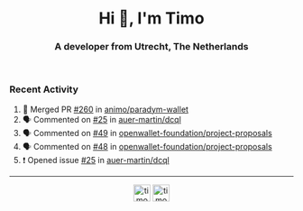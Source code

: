 <h1 align="center">Hi 👋, I'm Timo</h1>
<h3 align="center">A developer from Utrecht, The Netherlands</h3>
<br/>
<!-- https://github.com/rahuldkjain/github-profile-readme-generator --!>

<!--  <p align="left"><img src="https://github-readme-stats.vercel.app/api?username=timoglastra&show_icons=true&count_private=true&" alt="timoglastra" /></p> --!>

<!--
Github language stats
<p align="left"><img src="https://github-readme-stats.vercel.app/api/top-langs/?username=timoglastra&layout=compact" alt="timoglastra" /><p>
-->

<!-- Codestats language stats -->
<!-- <p align="left"><img src="https://codestats-readme.vercel.app/api/top-langs/?username=timoglastra&layout=compact&language_count=12" alt="timoglastra" /><p>    --!>
  
<h3>Recent Activity</h3>

<!--START_SECTION:activity-->
1. 🎉 Merged PR [#260](https://github.com/animo/paradym-wallet/pull/260) in [animo/paradym-wallet](https://github.com/animo/paradym-wallet)
2. 🗣 Commented on [#25](https://github.com/auer-martin/dcql/issues/25#issuecomment-2558426938) in [auer-martin/dcql](https://github.com/auer-martin/dcql)
3. 🗣 Commented on [#49](https://github.com/openwallet-foundation/project-proposals/pull/49#issuecomment-2556814805) in [openwallet-foundation/project-proposals](https://github.com/openwallet-foundation/project-proposals)
4. 🗣 Commented on [#48](https://github.com/openwallet-foundation/project-proposals/pull/48#issuecomment-2556808385) in [openwallet-foundation/project-proposals](https://github.com/openwallet-foundation/project-proposals)
5. ❗ Opened issue [#25](https://github.com/auer-martin/dcql/issues/25) in [auer-martin/dcql](https://github.com/auer-martin/dcql)
<!--END_SECTION:activity-->

---

<p align="center">
<a href="https://twitter.com/timoglastra" target="blank"><img align="center" src="https://cdn.jsdelivr.net/npm/simple-icons@3.0.1/icons/twitter.svg" alt="timoglastra" height="30" width="30" /></a>
<a href="https://linkedin.com/in/timoglastra" target="blank"><img align="center" src="https://cdn.jsdelivr.net/npm/simple-icons@3.0.1/icons/linkedin.svg" alt="timoglastra" height="30" width="30" /></a>
</p>



